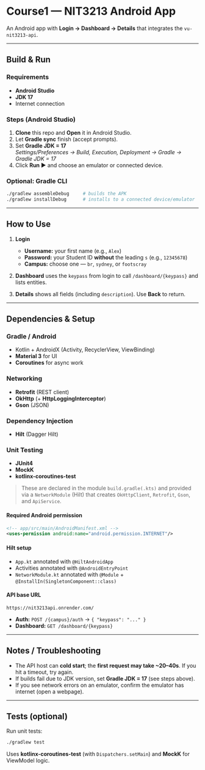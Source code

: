 
# Course1 — NIT3213 Android App

An Android app with **Login → Dashboard → Details** that integrates the `vu-nit3213-api`.

---

## Build & Run

### Requirements
- **Android Studio** 
- **JDK 17**
- Internet connection

### Steps (Android Studio)
1. **Clone** this repo and **Open** it in Android Studio.
2. Let **Gradle sync** finish (accept prompts).
3. Set **Gradle JDK = 17**  
   *Settings/Preferences → Build, Execution, Deployment → Gradle → Gradle JDK = 17*
4. Click **Run ▶** and choose an emulator or connected device.

### Optional: Gradle CLI
```bash
./gradlew assembleDebug     # builds the APK
./gradlew installDebug      # installs to a connected device/emulator
````

---

## How to Use

1. **Login**

   * **Username:** your first name (e.g., `Alex`)
   * **Password:** your Student ID **without** the leading `s` (e.g., `12345678`)
   * **Campus:** choose one — `br`, `sydney`, or `footscray`
2. **Dashboard** uses the `keypass` from login to call `/dashboard/{keypass}` and lists entities.
3. **Details** shows all fields (including `description`). Use **Back** to return.

---

## Dependencies & Setup

### Gradle / Android

* Kotlin + AndroidX (Activity, RecyclerView, ViewBinding)
* **Material 3** for UI
* **Coroutines** for async work

### Networking

* **Retrofit** (REST client)
* **OkHttp** (+ **HttpLoggingInterceptor**)
* **Gson** (JSON)

### Dependency Injection

* **Hilt** (Dagger Hilt)

### Unit Testing

* **JUnit4**
* **MockK**
* **kotlinx-coroutines-test**

> These are declared in the module `build.gradle(.kts)` and provided via a `NetworkModule` (Hilt) that creates `OkHttpClient`, `Retrofit`, `Gson`, and `ApiService`.

#### Required Android permission

```xml
<!-- app/src/main/AndroidManifest.xml -->
<uses-permission android:name="android.permission.INTERNET"/>
```

#### Hilt setup

* `App.kt` annotated with `@HiltAndroidApp`
* Activities annotated with `@AndroidEntryPoint`
* `NetworkModule.kt` annotated with `@Module` + `@InstallIn(SingletonComponent::class)`

#### API base URL

```
https://nit3213api.onrender.com/
```

* **Auth:** `POST /{campus}/auth` → `{ "keypass": "..." }`
* **Dashboard:** `GET /dashboard/{keypass}`

---

## Notes / Troubleshooting

* The API host can **cold start**; the **first request may take \~20–40s**. If you hit a timeout, try again.
* If builds fail due to JDK version, set **Gradle JDK = 17** (see steps above).
* If you see network errors on an emulator, confirm the emulator has internet (open a webpage).

---

## Tests (optional)

Run unit tests:

```bash
./gradlew test
```

Uses **kotlinx-coroutines-test** (with `Dispatchers.setMain`) and **MockK** for ViewModel logic.

```

